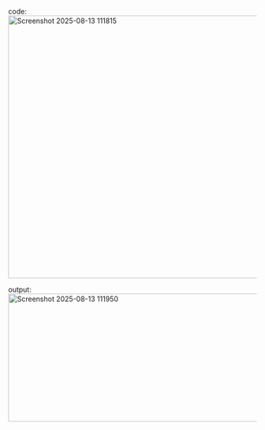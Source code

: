 code:
<img width="691" height="532" alt="Screenshot 2025-08-13 111815" src="https://github.com/user-attachments/assets/1dea0fd3-27c2-4f73-a242-9718d75cec88" />

output:
<img width="777" height="259" alt="Screenshot 2025-08-13 111950" src="https://github.com/user-attachments/assets/3cdc91f9-d5f4-45c6-a821-88410b51e2a5" />
